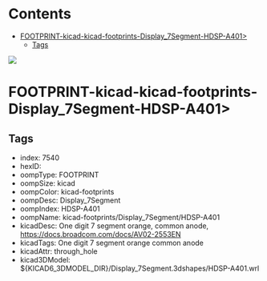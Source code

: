 



Contents
========

* [FOOTPRINT-kicad-kicad-footprints-Display_7Segment-HDSP-A401>](#footprint-kicad-kicad-footprints-display_7segment-hdsp-a401)
	* [Tags](#tags)
  
![][im]
# FOOTPRINT-kicad-kicad-footprints-Display_7Segment-HDSP-A401>

## Tags

- index: 7540
- hexID: 
- oompType: FOOTPRINT
- oompSize: kicad
- oompColor: kicad-footprints
- oompDesc: Display_7Segment
- oompIndex: HDSP-A401
- oompName: kicad-footprints/Display_7Segment/HDSP-A401
- kicadDesc: One digit 7 segment orange, common anode, https://docs.broadcom.com/docs/AV02-2553EN
- kicadTags: One digit 7 segment orange common anode
- kicadAttr: through_hole
- kicad3DModel: ${KICAD6_3DMODEL_DIR}/Display_7Segment.3dshapes/HDSP-A401.wrl



[im]: image.png
